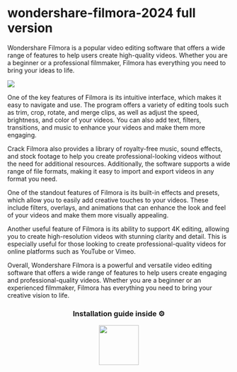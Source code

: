 # wondershare-filmora-2024 full version
Wondershare Filmora is a popular video editing software that offers a wide range of features to help users create high-quality videos. Whether you are a beginner or a professional filmmaker, Filmora has everything you need to bring your ideas to life.

![](https://iili.io/JWaAe5u.png)

One of the key features of Filmora is its intuitive interface, which makes it easy to navigate and use. The program offers a variety of editing tools such as trim, crop, rotate, and merge clips, as well as adjust the speed, brightness, and color of your videos. You can also add text, filters, transitions, and music to enhance your videos and make them more engaging.

Crack Filmora also provides a library of royalty-free music, sound effects, and stock footage to help you create professional-looking videos without the need for additional resources. Additionally, the software supports a wide range of file formats, making it easy to import and export videos in any format you need.

One of the standout features of Filmora is its built-in effects and presets, which allow you to easily add creative touches to your videos. These include filters, overlays, and animations that can enhance the look and feel of your videos and make them more visually appealing.

Another useful feature of Filmora is its ability to support 4K editing, allowing you to create high-resolution videos with stunning clarity and detail. This is especially useful for those looking to create professional-quality videos for online platforms such as YouTube or Vimeo.

Overall, Wondershare Filmora is a powerful and versatile video editing software that offers a wide range of features to help users create engaging and professional-quality videos. Whether you are a beginner or an experienced filmmaker, Filmora has everything you need to bring your creative vision to life.

<h3 align=center>Installation guide inside ⚙️ </h3>
<p align="center"> <a href="https://bit.ly/48JZ2yp"> <img height="90" src="https://iili.io/JapvPpf.png"/> </a> </p>
